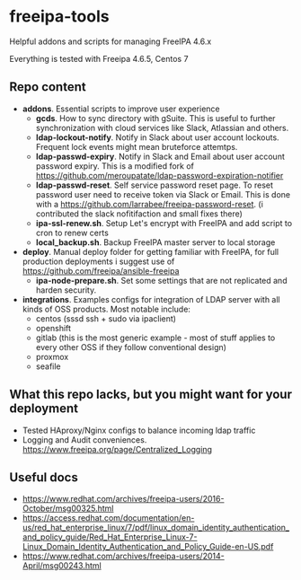 # freeipa-tools
Helpful addons and scripts for managing FreeIPA 4.6.x

Everything is tested with Freeipa 4.6.5, Centos 7

## Repo content
- **addons**. Essential scripts to improve user experience
  - **gcds**. How to sync directory with gSuite. This is useful to further synchronization with cloud services like Slack, Atlassian and others.
  - **ldap-lockout-notify**. Notify in Slack about user account lockouts. Frequent lock events might mean bruteforce attemtps.
  - **ldap-passwd-expiry**. Notify in Slack and Email about user account password expiry. This is a modified fork of https://github.com/meroupatate/ldap-password-expiration-notifier
  - **ldap-passwd-reset**. Self service password reset page. To reset password user need to receive token via Slack or Email. This is done with a https://github.com/larrabee/freeipa-password-reset. (i contributed the slack nofitifaction and small fixes there)
  - **ipa-ssl-renew.sh**. Setup Let's encrypt with FreeIPA and add script to cron to renew certs
  - **local_backup.sh**. Backup FreeIPA master server to local storage
- **deploy**. Manual deploy folder for getting familiar with FreeIPA, for full production deployments i suggest use of https://github.com/freeipa/ansible-freeipa
  - **ipa-node-prepare.sh**. Set some settings that are not replicated and harden security.
- **integrations**. Examples configs for integration of LDAP server with all kinds of OSS products. Most notable include:
  - centos (sssd ssh + sudo via ipaclient)
  - openshift
  - gitlab (this is the most generic example - most of stuff applies to every other OSS if they follow conventional design)
  - proxmox
  - seafile

## What this repo lacks, but you might want for your deployment
- Tested HAproxy/Nginx configs to balance incoming ldap traffic
- Logging and Audit conveniences. https://www.freeipa.org/page/Centralized_Logging

## Useful docs
- https://www.redhat.com/archives/freeipa-users/2016-October/msg00325.html
- https://access.redhat.com/documentation/en-us/red_hat_enterprise_linux/7/pdf/linux_domain_identity_authentication_and_policy_guide/Red_Hat_Enterprise_Linux-7-Linux_Domain_Identity_Authentication_and_Policy_Guide-en-US.pdf
- https://www.redhat.com/archives/freeipa-users/2014-April/msg00243.html
